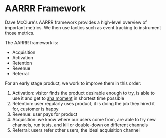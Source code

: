 # AARRR Framework

Dave McClure's AARRR framework provides a high-level overview of important metrics. We then use tactics such as event tracking to instrument those metrics.

The AARRR framework is:

* Acquisition
* Activation
* Retention
* Revenue
* Referral

For an early stage product, we work to improve them in this order:

1. Activation: visitor finds the product desirable enough to try, is able to use it and get to [aha moment](http://www.growhack.com/2012/12/discovering-your-aha-moment/) in shortest time possible
2. Retention: user regularly uses product, it is doing the job they hired it for, customer is happy
3. Revenue: user pays for product
4. Acquisition: we know where our users come from, are able to try new channels, run tests, and kill or double-down on different channels
5. Referral: users refer other users, the ideal acquisition channel
